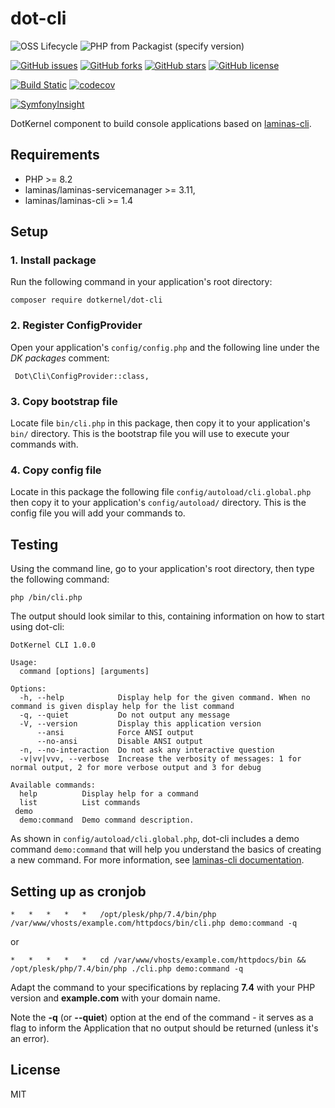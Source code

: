 # dot-cli

![OSS Lifecycle](https://img.shields.io/osslifecycle/dotkernel/dot-cli)
![PHP from Packagist (specify version)](https://img.shields.io/packagist/php-v/dotkernel/dot-cli/3.4.2)

[![GitHub issues](https://img.shields.io/github/issues/dotkernel/dot-cli)](https://github.com/dotkernel/dot-cli/issues)
[![GitHub forks](https://img.shields.io/github/forks/dotkernel/dot-cli)](https://github.com/dotkernel/dot-cli/network)
[![GitHub stars](https://img.shields.io/github/stars/dotkernel/dot-cli)](https://github.com/dotkernel/dot-cli/stargazers)
[![GitHub license](https://img.shields.io/github/license/dotkernel/dot-cli)](https://github.com/dotkernel/dot-cli/blob/3.0/LICENSE)

[![Build Static](https://github.com/dotkernel/dot-cli/actions/workflows/static-analysis.yml/badge.svg?branch=3.0)](https://github.com/dotkernel/dot-cli/actions/workflows/static-analysis.yml)
[![codecov](https://codecov.io/gh/dotkernel/dot-cli/graph/badge.svg?token=0DFCK2GUBT)](https://codecov.io/gh/dotkernel/dot-cli)

[![SymfonyInsight](https://insight.symfony.com/projects/b9489f03-14e3-441f-aefd-e3b549b4917e/big.svg)](https://insight.symfony.com/projects/b9489f03-14e3-441f-aefd-e3b549b4917e)

DotKernel component to build console applications based on [laminas-cli](https://github.com/laminas/laminas-cli).

## Requirements

- PHP >= 8.2
- laminas/laminas-servicemanager >= 3.11,
- laminas/laminas-cli >= 1.4

## Setup

### 1. Install package

Run the following command in your application's root directory:

    composer require dotkernel/dot-cli

### 2. Register ConfigProvider

Open your application's `config/config.php` and the following line under the _DK packages_ comment:

     Dot\Cli\ConfigProvider::class,

### 3. Copy bootstrap file

Locate file `bin/cli.php` in this package, then copy it to your application's `bin/` directory.
This is the bootstrap file you will use to execute your commands with.

### 4. Copy config file

Locate in this package the following file `config/autoload/cli.global.php` then copy it to your application's `config/autoload/` directory.
This is the config file you will add your commands to.

## Testing

Using the command line, go to your application's root directory, then type the following command:

    php /bin/cli.php

The output should look similar to this, containing information on how to start using dot-cli:

```text
DotKernel CLI 1.0.0

Usage:
  command [options] [arguments]

Options:
  -h, --help            Display help for the given command. When no command is given display help for the list command
  -q, --quiet           Do not output any message
  -V, --version         Display this application version
      --ansi            Force ANSI output
      --no-ansi         Disable ANSI output
  -n, --no-interaction  Do not ask any interactive question
  -v|vv|vvv, --verbose  Increase the verbosity of messages: 1 for normal output, 2 for more verbose output and 3 for debug

Available commands:
  help          Display help for a command
  list          List commands
 demo
  demo:command  Demo command description.
```

As shown in `config/autoload/cli.global.php`, dot-cli includes a demo command `demo:command` that will help you understand the basics of creating a new command.
For more information, see [laminas-cli documentation](https://docs.laminas.dev/laminas-cli/).

## Setting up as cronjob

```text
*   *   *   *   *   /opt/plesk/php/7.4/bin/php /var/www/vhosts/example.com/httpdocs/bin/cli.php demo:command -q
```

or

```text
*   *   *   *   *   cd /var/www/vhosts/example.com/httpdocs/bin && /opt/plesk/php/7.4/bin/php ./cli.php demo:command -q
```

Adapt the command to your specifications by replacing **7.4** with your PHP version and **example.com** with your domain name.

Note the **-q** (or **--quiet**) option at the end of the command - it serves as a flag to inform the Application that no output should be returned (unless it's an error).

## License

MIT
